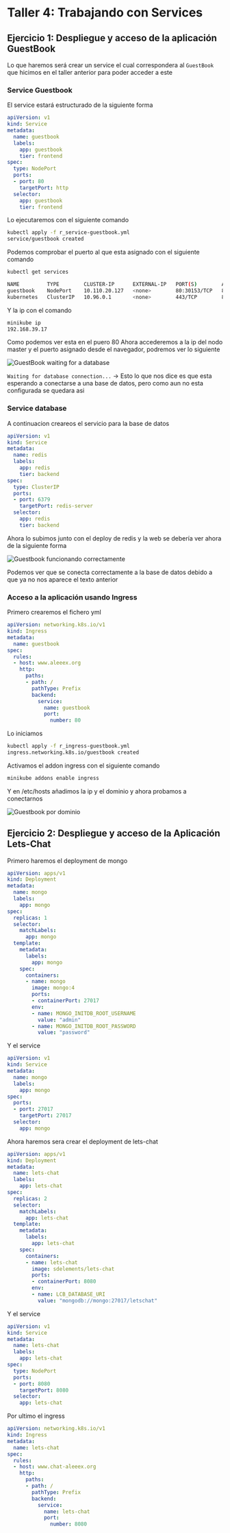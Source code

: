 # Taller 4: Trabajando con Services

## Ejercicio 1: Despliegue y acceso de la aplicación GuestBook

Lo que haremos será crear un service el cual correspondera al `GuestBook` que hicimos en el taller anterior para poder acceder a este

### Service Guestbook

El service estará estructurado de la siguiente forma

```yaml
apiVersion: v1
kind: Service
metadata:
  name: guestbook
  labels:
    app: guestbook
    tier: frontend
spec:
  type: NodePort
  ports:
  - port: 80
    targetPort: http
  selector:
    app: guestbook
    tier: frontend
```

Lo ejecutaremos con el siguiente comando

```bash
kubectl apply -f r_service-guestbook.yml
service/guestbook created
```

Podemos comprobar el puerto al que esta asignado con el siguiente comando

```bash
kubectl get services                    

NAME         TYPE        CLUSTER-IP      EXTERNAL-IP   PORT(S)        AGE
guestbook    NodePort    10.110.20.127   <none>        80:30153/TCP   8m41s
kubernetes   ClusterIP   10.96.0.1       <none>        443/TCP        8d
```

Y la ip con el comando

```bash
minikube ip                     
192.168.39.17
```

Como podemos ver esta en el puero 80
Ahora accederemos a la ip del nodo master y el puerto asignado desde el navegador, podremos ver lo siguiente

![GuestBook waiting for a database](../images/sri_u8_t4_i1.png)

`Waiting for database connection...` &rarr; Esto lo que nos dice es que esta esperando a conectarse a una base de datos, pero como aun no esta configurada se quedara asi

### Service database

A continuacion creareos el servicio para la base de datos

```yaml
apiVersion: v1
kind: Service
metadata:
  name: redis
  labels:
    app: redis
    tier: backend
spec:
  type: ClusterIP
  ports:
  - port: 6379
    targetPort: redis-server
  selector:
    app: redis
    tier: backend
```

Ahora lo subimos junto con el deploy de redis y la web se debería ver ahora de la siguiente forma

![Guestbook funcionando correctamente](../images/sri_u8_t4_i2.png)

Podemos ver que se conecta correctamente a la base de datos debido a que ya no nos aparece el texto anterior

### Acceso a la aplicación usando Ingress

Primero crearemos el fichero yml

```yml
apiVersion: networking.k8s.io/v1
kind: Ingress
metadata:
  name: guestbook
spec:
  rules:
  - host: www.aleeex.org
    http:
      paths:
      - path: /
        pathType: Prefix
        backend:
          service:
            name: guestbook
            port:
              number: 80
```

Lo iniciamos

```bash
kubectl apply -f r_ingress-guestbook.yml                    
ingress.networking.k8s.io/guestbook created
```

Activamos el addon ingress con el siguiente comando

```bash
minikube addons enable ingress
```

Y en /etc/hosts añadimos la ip y el dominio y ahora probamos a conectarnos

![Guestbook por dominio](../images/sri_u8_t4_i3.png)

## Ejercicio 2: Despliegue y acceso de la Aplicación Lets-Chat

Primero haremos el deployment de mongo

```yml
apiVersion: apps/v1
kind: Deployment
metadata:
  name: mongo
  labels:
    app: mongo
spec:
  replicas: 1
  selector:
    matchLabels:
      app: mongo
  template:
    metadata:
      labels:
        app: mongo
    spec:
      containers:
      - name: mongo
        image: mongo:4
        ports:
        - containerPort: 27017
        env:
        - name: MONGO_INITDB_ROOT_USERNAME
          value: "admin"
        - name: MONGO_INITDB_ROOT_PASSWORD
          value: "password"

```

Y el service

```yaml
apiVersion: v1
kind: Service
metadata:
  name: mongo
  labels:
    app: mongo
spec:
  ports:
  - port: 27017
    targetPort: 27017
  selector:
    app: mongo
```

Ahora haremos sera crear el deployment de lets-chat

```yml
apiVersion: apps/v1
kind: Deployment
metadata:
  name: lets-chat
  labels:
    app: lets-chat
spec:
  replicas: 2
  selector:
    matchLabels:
      app: lets-chat
  template:
    metadata:
      labels:
        app: lets-chat
    spec:
      containers:
      - name: lets-chat
        image: sdelements/lets-chat
        ports:
        - containerPort: 8080
        env:
        - name: LCB_DATABASE_URI
          value: "mongodb://mongo:27017/letschat"
```

Y el service

```yml
apiVersion: v1
kind: Service
metadata:
  name: lets-chat
  labels:
    app: lets-chat
spec:
  type: NodePort
  ports:
  - port: 8080
    targetPort: 8080
  selector:
    app: lets-chat
```

Por ultimo el ingress

```yml
apiVersion: networking.k8s.io/v1
kind: Ingress
metadata:
  name: lets-chat
spec:
  rules:
  - host: www.chat-aleeex.org
    http:
      paths:
      - path: /
        pathType: Prefix
        backend:
          service:
            name: lets-chat
            port:
              number: 8080
```